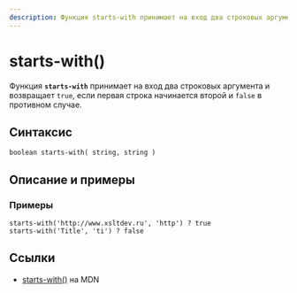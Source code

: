```yaml
---
description: Функция starts-with принимает на вход два строковых аргумента и возвращает true, если первая строка начинается второй и false в противном случае
---
```


# starts-with()

Функция **`starts-with`** принимает на вход два строковых аргумента и возвращает `true`, если первая строка начинается второй и `false` в противном случае.

## Синтаксис

```
boolean starts-with( string, string )
```

## Описание и примеры

### Примеры

```
starts-with('http://www.xsltdev.ru', 'http') ? true
starts-with('Title', 'ti') ? false
```

## Ссылки

- [starts-with()](https://developer.mozilla.org/en-US/docs/Web/XPath/Functions/starts-with) на MDN
